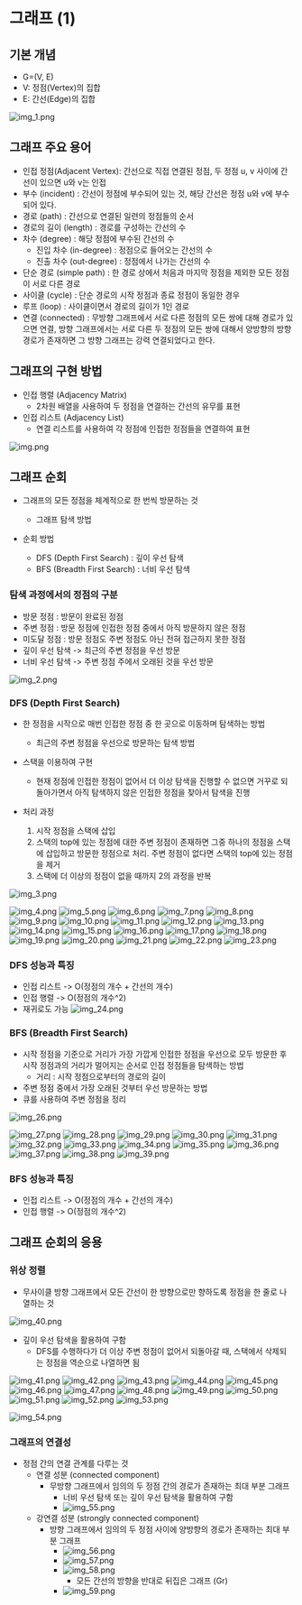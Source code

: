 # 그래프 (1)

## 기본 개념

 - G=(V, E)
 - V: 정점(Vertex)의 집합
 - E: 간선(Edge)의 집합

![img_1.png](08_image/img_1.png)

## 그래프 주요 용어

- 인접 정점(Adjacent Vertex): 간선으로 직접 연결된 정점, 두 정점 u, v 사이에 간선이 있으면 u와 v는 인접
- 부수 (incident) : 간선이 정점에 부수되어 있는 것, 해당 간선은 정점 u와 v에 부수되어 있다.
- 경로 (path) : 간선으로 연결된 일련의 정점들의 순서
- 경로의 길이 (length) : 경로를 구성하는 간선의 수
- 차수 (degree) : 해당 정점에 부수된 간선의 수
  - 진입 차수 (in-degree) : 정점으로 들어오는 간선의 수
  - 진출 차수 (out-degree) : 정점에서 나가는 간선의 수
- 단순 경로 (simple path) : 한 경로 상에서 처음과 마지막 정점을 제외한 모든 정점이 서로 다른 경로
- 사이클 (cycle) : 단순 경로의 시작 정점과 종료 정점이 동일한 경우
- 루프 (loop) : 사이클이면서 경로의 길이가 1인 경로
- 연결 (connected) : 무방향 그래프에서 서로 다른 정점의 모든 쌍에 대해 경로가 있으면 연결, 방향 그래프에서는 서로 다른 두 정점의 모든 쌍에 대해서 양방향의 방향경로가 존재하면 그 방향 그래프는 강력 연결되었다고 한다.

## 그래프의 구현 방법

- 인접 행렬 (Adjacency Matrix)
  - 2차원 배열을 사용하여 두 정점을 연결하는 간선의 유무를 표현
- 인접 리스트 (Adjacency List)
  - 연결 리스트를 사용하여 각 정점에 인접한 정점들을 연결하여 표현

![img.png](08_image/img.png)

## 그래프 순회

- 그래프의 모든 정점을 체계적으로 한 번씩 방문하는 것
  - 그래프 탐색 방법

- 순회 방법
  - DFS (Depth First Search) : 깊이 우선 탐색
  - BFS (Breadth First Search) : 너비 우선 탐색

### 탐색 과정에서의 정점의 구분

- 방문 정점 : 방문이 완료된 정점
- 주변 정점 : 방문 정점에 인접한 정점 중에서 아직 방문하지 않은 정점
- 미도달 정점 : 방문 정점도 주변 정점도 아닌 전혀 접근하지 못한 정점
- 깊이 우선 탐색 -> 최근의 주변 정점을 우선 방문
- 너비 우선 탐색 -> 주변 정점 주에서 오래된 것을 우선 방문

![img_2.png](08_image/img_2.png)

### DFS (Depth First Search)

- 한 정점을 시작으로 매번 인접한 정점 중 한 곳으로 이동하며 탐색하는 방법
  - 최근의 주변 정점을 우선으로 방문하는 탐색 방법

- 스택을 이용하여 구현
  - 현재 정점에 인접한 정점이 없어서 더 이상 탐색을 진행할 수 없으면 거꾸로 되돌아가면서 아직 탐색하지 않은 인접한 정점을 찾아서 탐색을 진행

- 처리 과정
  1. 시작 정점을 스택에 삽입
  2. 스택의 top에 있는 정점에 대한 주변 정점이 존재하면 그중 하나의 정점을 스택에 삽입하고 방문한 정점으로 처리. 주변 정점이 없다면 스택의 top에 있는 정점을 제거
  3. 스택에 더 이상의 정점이 없을 때까지 2의 과정을 반복

![img_3.png](08_image/img_3.png)

![img_4.png](08_image/img_4.png)
![img_5.png](08_image/img_5.png)
![img_6.png](08_image/img_6.png)
![img_7.png](08_image/img_7.png)
![img_8.png](08_image/img_8.png)
![img_9.png](08_image/img_9.png)
![img_10.png](08_image/img_10.png)
![img_11.png](08_image/img_11.png)
![img_12.png](08_image/img_12.png)
![img_13.png](08_image/img_13.png)
![img_14.png](08_image/img_14.png)
![img_15.png](08_image/img_15.png)
![img_16.png](08_image/img_16.png)
![img_17.png](08_image/img_17.png)
![img_18.png](08_image/img_18.png)
![img_19.png](08_image/img_19.png)
![img_20.png](08_image/img_20.png)
![img_21.png](08_image/img_21.png)
![img_22.png](08_image/img_22.png)
![img_23.png](08_image/img_23.png)

### DFS 성능과 특징

- 인접 리스트 -> O(정점의 개수 + 간선의 개수)
- 인접 행렬 -> O(정점의 개수^2)
- 재귀로도 가능
![img_24.png](08_image/img_24.png)

### BFS (Breadth First Search)

- 시작 정점을 기준으로 거리가 가장 가깝게 인접한 정점을 우선으로 모두 방문한 후 시작 정점과의 거리가 멀어지는 순서로 인접 정점들을 탐색하는 방법
  - 거리 : 시작 정점으로부터의 경로의 길이
- 주변 정점 중에서 가장 오래된 것부터 우선 방문하는 방법
- 큐를 사용하여 주변 정점을 정리

![img_26.png](08_image/img_26.png)

![img_27.png](08_image/img_27.png)
![img_28.png](08_image/img_28.png)
![img_29.png](08_image/img_29.png)
![img_30.png](08_image/img_30.png)
![img_31.png](08_image/img_31.png)
![img_32.png](08_image/img_32.png)
![img_33.png](08_image/img_33.png)
![img_34.png](08_image/img_34.png)
![img_35.png](08_image/img_35.png)
![img_36.png](08_image/img_36.png)
![img_37.png](08_image/img_37.png)
![img_38.png](08_image/img_38.png)
![img_39.png](08_image/img_39.png)

### BFS 성능과 특징

- 인접 리스트 -> O(정점의 개수 + 간선의 개수)
- 인접 행렬 -> O(정점의 개수^2)

## 그래프 순회의 응용

### 위상 정렬

- 무사이클 방향 그래프에서 모든 간선이 한 방향으로만 향하도록 정점을 한 줄로 나열하는 것

![img_40.png](08_image/img_40.png)

- 깊이 우선 탐색을 활용하여 구함
  - DFS를 수행하다가 더 이상 주변 정점이 없어서 되돌아갈 때, 스택에서 삭제되는 정점을 역순으로 나열하면 됨

![img_41.png](08_image/img_41.png)
![img_42.png](08_image/img_42.png)
![img_43.png](08_image/img_43.png)
![img_44.png](08_image/img_44.png)
![img_45.png](08_image/img_45.png)
![img_46.png](08_image/img_46.png)
![img_47.png](08_image/img_47.png)
![img_48.png](08_image/img_48.png)
![img_49.png](08_image/img_49.png)
![img_50.png](08_image/img_50.png)
![img_51.png](08_image/img_51.png)
![img_52.png](08_image/img_52.png)
![img_53.png](08_image/img_53.png)

![img_54.png](08_image/img_54.png)

### 그래프의 연결성

- 정점 간의 연결 관계를 다루는 것
  - 연결 성분 (connected component)
    - 무방향 그래프에서 임의의 두 정점 간의 경로가 존재하는 최대 부분 그래프
      - 너비 우선 탐색 또는 깊이 우선 탐색을 활용하여 구함
      - ![img_55.png](08_image/img_55.png)
  - 강연결 성분 (strongly connected component)
    - 방향 그래프에서 임의의 두 정점 사이에 양방향의 경로가 존재하는 최대 부분 그래프
      - ![img_56.png](08_image/img_56.png)
      - ![img_57.png](08_image/img_57.png)
      - ![img_58.png](08_image/img_58.png)
        - 모든 간선의 방향을 반대로 뒤집은 그래프 (Gr)
      - ![img_59.png](08_image/img_59.png)
